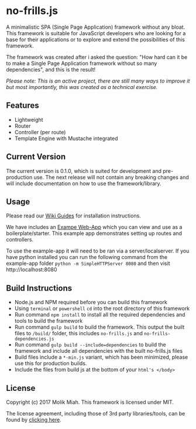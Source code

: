 no-frills.js
============
A minimalistic SPA (Single Page Application) framework without any bloat. This framework is suitable for JavaScript developers who are looking for a base for their applications or to explore and extend the possibilities of this framework.

The framework was created after i asked the question: "How hard can it be to make a Single Page Application framework without so many dependencies", and this is the result!

*Please note: This is an active project, there are still many ways to improve it but most importantly, this was created as a technical exercise.*

## Features
* Lightweight
* Router
* Controller (per route)
* Template Engine with Mustache integrated

## Current Version
The current version is 0.1.0, which is suited for development and pre-production use.
The next release will not contain any breaking changes and will include documentation on how to use the framework/library.

## Usage
Please read our [Wiki Guides](https://github.com/molikmiah/no-frills/wiki) for installation instructions.

We have includes an [Exampe Web-App](https://github.com/molikmiah/no-frills/tree/master/example-app) which you can view and use as a boilerplate/starter. This example app demonstrates setting up routes and controllers.

To use the example-app it will need to be ran via a server/localserver. If you have python installed you can run the following command from the example-app folder `python -m SimpleHTTPServer 8080` and then visit http://localhost:8080

## Build Instructions
* Node.js and NPM required before you can build this framework
* Using `terminal` or `powershell` `cd` into the root directory of this framework
* Run command `npm install` to install all the required dependencies and tools to build the framework
* Run command `gulp build` to build the framework. This output the built files to `/build/` folder, this includes `no-frills.js` and `no-frills-dependencies.js`
* Run command `gulp build --include=dependencies` to build the framework and include all dependencies with the built no-frills.js files
* Build files include a `*-min.js` variant, which has been minimized, please use this for production builds.
* Include the files from build js at the bottom of your `html's </body>`

## License
Copyright (c) 2017 Molik Miah.
This framework is licensed under MIT.

The license agreement, including those of 3rd party libraries/tools, can be found by [clicking here](https://github.com/molikmiah/no-frills/blob/master/LICENSE.md).
